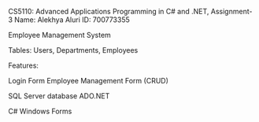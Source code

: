 CS5110: Advanced Applications Programming in C# and .NET, Assignment-3
Name: Alekhya Aluri
ID: 700773355 

Employee Management System

Tables: Users, Departments, Employees

Features:

Login Form
Employee Management Form (CRUD)

SQL Server database
ADO.NET

C# Windows Forms